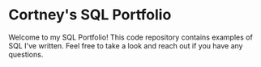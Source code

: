 # Cortney's SQL Portfolio
Welcome to my SQL Portfolio!
This code repository contains examples of SQL I've written. Feel free to take a look and reach out if you have any questions.

